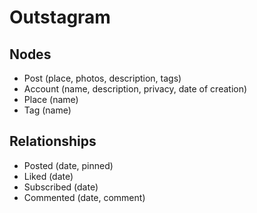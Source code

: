 # Outstagram

## Nodes

* Post (place, photos, description, tags)
* Account (name, description, privacy, date of creation)
* Place (name)
* Tag (name)

## Relationships

* Posted (date, pinned)
* Liked (date)
* Subscribed (date)
* Commented (date, comment)